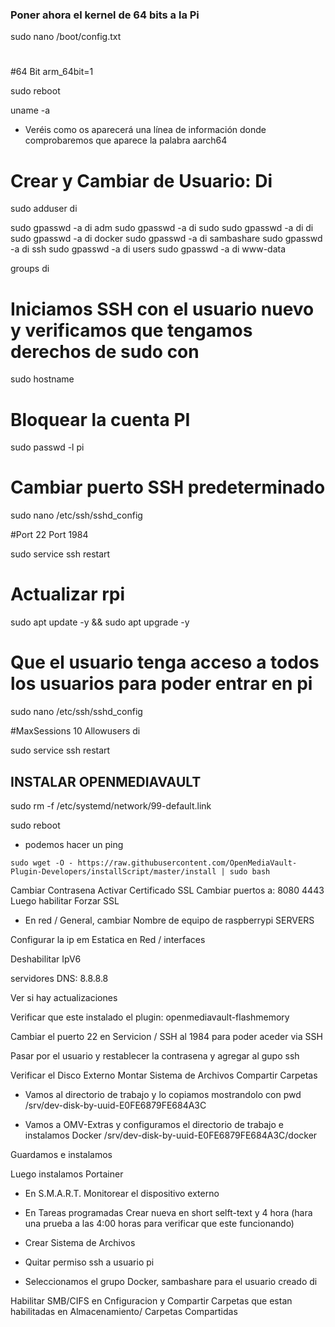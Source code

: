 ### Poner ahora el kernel de 64 bits a la Pi

sudo nano /boot/config.txt

#
#64 Bit
arm_64bit=1

sudo reboot

uname -a 

* Veréis como os aparecerá una línea de información donde comprobaremos que aparece la palabra aarch64



# Crear y Cambiar de Usuario: Di
sudo adduser di

sudo gpasswd -a di adm
sudo gpasswd -a di sudo
sudo gpasswd -a di di
sudo gpasswd -a di docker
sudo gpasswd -a di sambashare
sudo gpasswd -a di ssh
sudo gpasswd -a di users
sudo gpasswd -a di www-data

groups di


# Iniciamos SSH con el usuario nuevo y verificamos que tengamos derechos de sudo con
sudo hostname

# Bloquear la cuenta PI
sudo passwd -l pi

# Cambiar puerto SSH predeterminado
sudo nano /etc/ssh/sshd_config

#Port 22
Port 1984

sudo service ssh restart

# Actualizar rpi
sudo apt update -y && sudo apt upgrade -y

# Que el usuario tenga acceso a todos los usuarios para poder entrar en pi
 sudo nano /etc/ssh/sshd_config

#MaxSessions 10
Allowusers di

sudo service ssh restart


## INSTALAR OPENMEDIAVAULT
sudo rm -f /etc/systemd/network/99-default.link

sudo reboot

* podemos hacer un ping


```
sudo wget -O - https://raw.githubusercontent.com/OpenMediaVault-Plugin-Developers/installScript/master/install | sudo bash
```

Cambiar Contrasena
Activar Certificado SSL
Cambiar puertos a: 8080 4443
Luego habilitar Forzar SSL

* En red / General, cambiar Nombre de equipo de raspberrypi
SERVERS

Configurar la ip em Estatica en Red / interfaces

Deshabilitar IpV6

servidores DNS: 8.8.8.8


Ver si hay actualizaciones


Verificar que este instalado el plugin: openmediavault-flashmemory

Cambiar el puerto 22 en Servicion / SSH al 1984 para poder aceder via SSH


Pasar por el usuario y restablecer la contrasena y agregar al gupo ssh

Verificar el Disco Externo
Montar Sistema de Archivos
Compartir Carpetas


* Vamos al directorio de trabajo y lo copiamos mostrandolo con pwd
/srv/dev-disk-by-uuid-E0FE6879FE684A3C

* Vamos a OMV-Extras y configuramos el directorio de trabajo e instalamos Docker
/srv/dev-disk-by-uuid-E0FE6879FE684A3C/docker

Guardamos e instalamos

Luego instalamos Portainer

* En S.M.A.R.T. Monitorear el dispositivo externo
* En Tareas programadas 
Crear nueva en short selft-text y 4 hora (hara una prueba a las 4:00 horas para verificar que este funcionando)

* Crear Sistema de Archivos

* Quitar permiso ssh a usuario pi

* Seleccionamos el grupo Docker, sambashare para el usuario creado di

Habilitar SMB/CIFS en Cnfiguracion y Compartir Carpetas que estan habilitadas en Almacenamiento/
Carpetas Compartidas

